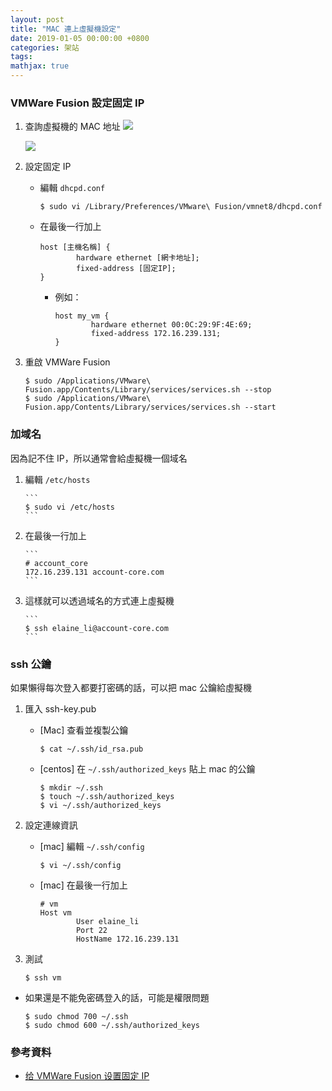 ```yaml
---
layout: post
title: "MAC 連上虛擬機設定"
date: 2019-01-05 00:00:00 +0800
categories: 架站
tags:
mathjax: true
---
```


### VMWare Fusion 設定固定 IP

1.  查詢虛擬機的 MAC 地址
    ![](https://i.imgur.com/7RXLbO3.png)

    ![](https://i.imgur.com/07FMYx6.png)

2.  設定固定 IP

    - 編輯 `dhcpd.conf`

      ```
      $ sudo vi /Library/Preferences/VMware\ Fusion/vmnet8/dhcpd.conf
      ```

    - 在最後一行加上

      ```
      host [主機名稱] {
              hardware ethernet [網卡地址];
              fixed-address [固定IP];
      }
      ```

      - 例如：

        ```
        host my_vm {
                hardware ethernet 00:0C:29:9F:4E:69;
                fixed-address 172.16.239.131;
        }
        ```

3.  重啟 VMWare Fusion

    ```
    $ sudo /Applications/VMware\ Fusion.app/Contents/Library/services/services.sh --stop
    $ sudo /Applications/VMware\ Fusion.app/Contents/Library/services/services.sh --start
    ```

### 加域名

因為記不住 IP，所以通常會給虛擬機一個域名

1.  編輯 `/etc/hosts`

        ```
        $ sudo vi /etc/hosts
        ```

2.  在最後一行加上

        ```
        # account_core
        172.16.239.131 account-core.com
        ```

3.  這樣就可以透過域名的方式連上虛擬機

        ```
        $ ssh elaine_li@account-core.com
        ```

### ssh 公鑰

如果懶得每次登入都要打密碼的話，可以把 mac 公鑰給虛擬機

1.  匯入 ssh-key.pub

    - [Mac] 查看並複製公鑰

      ```
      $ cat ~/.ssh/id_rsa.pub
      ```

    - [centos] 在 `~/.ssh/authorized_keys` 貼上 mac 的公鑰

      ```
      $ mkdir ~/.ssh
      $ touch ~/.ssh/authorized_keys
      $ vi ~/.ssh/authorized_keys
      ```

2.  設定連線資訊

    - [mac] 編輯 `~/.ssh/config`

      ```
      $ vi ~/.ssh/config
      ```

    - [mac] 在最後一行加上

      ```
      # vm
      Host vm
              User elaine_li
              Port 22
              HostName 172.16.239.131
      ```

3.  測試

    ```
    $ ssh vm
    ```

- 如果還是不能免密碼登入的話，可能是權限問題

  ```
  $ sudo chmod 700 ~/.ssh
  $ sudo chmod 600 ~/.ssh/authorized_keys
  ```

### 參考資料

- [给 VMWare Fusion 设置固定 IP](http://www.up4dev.com/2016/10/15/vmware-fusion-static-ip/)

